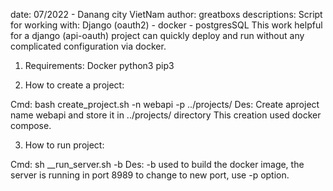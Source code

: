 date:           07/2022 - Danang city VietNam
author:         greatboxs
descriptions:   Script for working with: Django (oauth2) - docker - postgresSQL
                This work helpful for a django (api-oauth) project can quickly deploy
                and run without any complicated configuration via docker.

1. Requirements:
    Docker
    python3
    pip3

2. How to create a project:

Cmd: bash create_project.sh -n webapi -p ../projects/
Des: Create aproject name webapi and store it in ../projects/ directory
     This creation used docker compose.

3. How to run project:

Cmd: sh __run_server.sh -b
Des: -b used to build the docker image, the server is running in port 8989
     to change to new port, use -p <port number> option.
